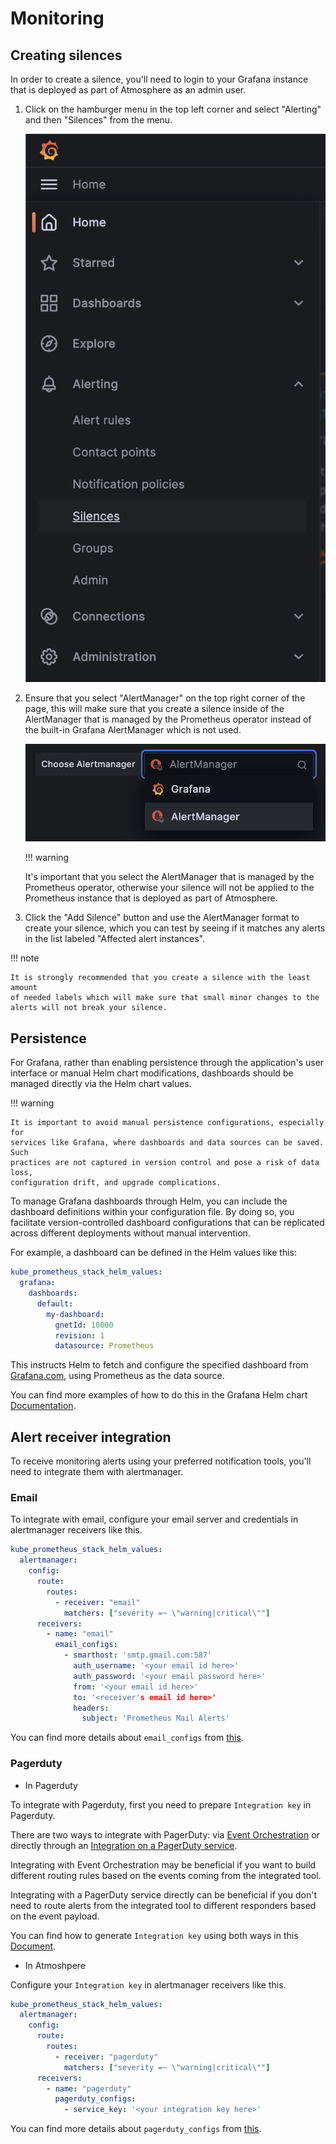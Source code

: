 # Monitoring

## Creating silences

In order to create a silence, you'll need to login to your Grafana instance that
is deployed as part of Atmosphere as an admin user.

1. Click on the hamburger menu in the top left corner and select "Alerting"
   and then "Silences" from the menu.

   ![Silences menu](static/monitoring-silences-menu.png)

2. Ensure that you select "AlertManager" on the top right corner of the page,
   this will make sure that you create a silence inside of the AlertManager
   that is managed by the Prometheus operator instead of the built-in Grafana
   AlertManager which is not used.

   ![AlertManager list](static/monitoring-alertmanger-list.png)

   !!! warning

   It's important that you select the AlertManager that is managed by the
   Prometheus operator, otherwise your silence will not be applied to the
   Prometheus instance that is deployed as part of Atmosphere.

3. Click the "Add Silence" button and use the AlertManager format to create
   your silence, which you can test by seeing if it matches any alerts in the
   list labeled "Affected alert instances".

!!! note

    It is strongly recommended that you create a silence with the least amount
    of needed labels which will make sure that small minor changes to the
    alerts will not break your silence.

## Persistence

For Grafana, rather than enabling persistence through the application's user
interface or manual Helm chart modifications, dashboards should be managed
directly via the Helm chart values.

!!! warning

    It is important to avoid manual persistence configurations, especially for
    services like Grafana, where dashboards and data sources can be saved. Such
    practices are not captured in version control and pose a risk of data loss,
    configuration drift, and upgrade complications.

To manage Grafana dashboards through Helm, you can include the dashboard
definitions within your configuration file. By doing so, you facilitate
version-controlled dashboard configurations that can be replicated across
different deployments without manual intervention.

For example, a dashboard can be defined in the Helm values like this:

```yaml
kube_prometheus_stack_helm_values:
  grafana:
    dashboards:
      default:
        my-dashboard:
          gnetId: 10000
          revision: 1
          datasource: Prometheus
```

This instructs Helm to fetch and configure the specified dashboard from
[Grafana.com](https://grafana.com/grafana/dashboards/), using Prometheus as the data source.

You can find more examples of how to do this in the Grafana Helm chart
[Documentation](https://github.com/grafana/helm-charts/tree/main/charts/grafana#import-dashboards).

## Alert receiver integration

To receive monitoring alerts using your preferred notification tools, you'll
need to integrate them with alertmanager.

### Email

To integrate with email, configure your email server and credentials in
alertmanager receivers like this.

```yaml
kube_prometheus_stack_helm_values:
  alertmanager:
    config:
      route:
        routes:
          - receiver: "email"
            matchers: ["severity =~ \"warning|critical\""]
      receivers:
        - name: "email"
          email_configs:
            - smarthost: 'smtp.gmail.com:587'
              auth_username: '<your email id here>'
              auth_password: '<your email password here>'
              from: '<your email id here>'
              to: '<receiver's email id here>'
              headers:
                subject: 'Prometheus Mail Alerts'
```

You can find more details about `email_configs` from [this](https://prometheus.io/docs/alerting/latest/configuration/#email_config).

### Pagerduty

- In Pagerduty

To integrate with Pagerduty, first you need to prepare `Integration key` in
Pagerduty.

There are two ways to integrate with PagerDuty: via [Event Orchestration](https://support.pagerduty.com/docs/event-orchestration)
or directly through an [Integration on a PagerDuty service](https://support.pagerduty.com/docs/services-and-integrations#section-configuring-services-and-integrations).

Integrating with Event Orchestration may be beneficial if you want to build
different routing rules based on the events coming from the integrated tool.

Integrating with a PagerDuty service directly can be beneficial if you
don't need to route alerts from the integrated tool to different responders
based on the event payload.

You can find how to generate `Integration key` using both ways in this
[Document](https://www.pagerduty.com/docs/guides/prometheus-integration-guide/).

- In Atmoshpere

Configure your `Integration key` in alertmanager receivers like this.

```yaml
kube_prometheus_stack_helm_values:
  alertmanager:
    config:
      route:
        routes:
          - receiver: "pagerduty"
            matchers: ["severity =~ \"warning|critical\""]
      receivers:
        - name: "pagerduty"
          pagerduty_configs:
            - service_key: '<your integration key here>'
```

You can find more details about `pagerduty_configs` from [this](https://prometheus.io/docs/alerting/latest/configuration/#pagerduty_config).
